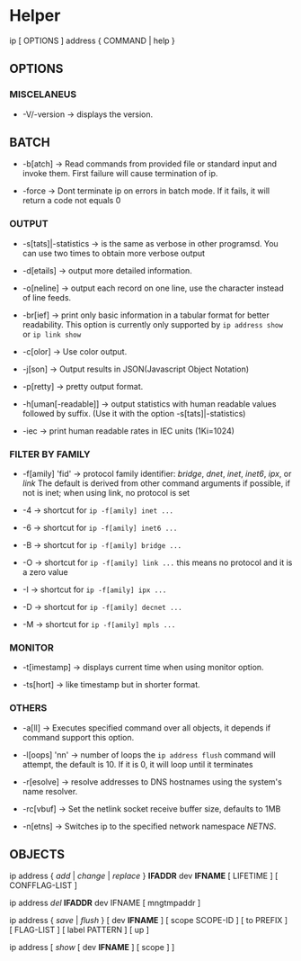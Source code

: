 # Helper

ip [ OPTIONS ] address { COMMAND | help }

## OPTIONS

### MISCELANEUS

* -V/-version -> displays the version.

## BATCH

* -b[atch] -> Read commands from provided file or standard input and invoke them. First failure will cause termination of ip.

* -force -> Dont terminate ip on errors in batch mode. If it fails, it will return a code not equals 0

### OUTPUT
* -s[tats]|-statistics -> is the same as verbose in other programsd. You can use two times to obtain more verbose output

* -d[etails] -> output more detailed information.

* -o[neline] -> output each record on one line, use the character instead of line feeds.

* -br[ief] -> print only basic information in a tabular format for better readability. This option is currently only supported by `ip address show` or `ip link show`

* -c[olor] -> Use color output.

* -j[son] -> Output results in JSON(Javascript Object Notation)

* -p[retty] -> pretty output format.

* -h[uman[-readable]] -> output statistics with human readable values followed by suffix. (Use it with the option -s[tats]|-statistics)

* -iec -> print human readable rates in IEC units (1Ki=1024)

### FILTER BY FAMILY

* -f[amily] 'fid' -> protocol family identifier: _bridge_, _dnet_, _inet_, _inet6_, _ipx_, or _link_ The default is derived from other command arguments if possible, if not is inet; when using link, no protocol is set

* -4 -> shortcut for `ip -f[amily] inet ...`

* -6 -> shortcut for `ip -f[amily] inet6 ...` 

* -B -> shortcut for `ip -f[amily] bridge ...`

* -O -> shortcut for `ip -f[amily] link ...` this means no protocol and it is a zero value

* -I -> shortcut for `ip -f[amily] ipx ...`

* -D -> shortcut for `ip -f[amily] decnet ...`

* -M -> shortcut for `ip -f[amily] mpls ...`

### MONITOR

* -t[imestamp] -> displays current time when using monitor option.

* -ts[hort] -> like timestamp but in shorter format.

### OTHERS

* -a[ll] -> Executes specified command over all objects, it depends if command support this option.

* -l[oops] 'nn' -> number of loops the `ip address flush` command will attempt, the default is 10. If it is 0, it will loop until it terminates

* -r[esolve] -> resolve addresses to DNS hostnames using the system's name resolver.

* -rc[vbuf]<SIZE> -> Set the netlink socket receive buffer size, defaults to 1MB

* -n[etns]<NETNS> -> Switches ip to the specified network namespace *NETNS*.

## OBJECTS

ip address { *add* | *change* | *replace* } __IFADDR__ dev __IFNAME__ [ LIFETIME ] [ CONFFLAG-LIST ]

ip address *del* __IFADDR__ dev IFNAME [ mngtmpaddr ] 

ip address { *save* | *flush* } [ dev __IFNAME__ ]  [ scope SCOPE-ID ]  [ to PREFIX ]  [ FLAG-LIST ]  [ label PATTERN ]  [ up ]

ip address [ *show* [ dev __IFNAME__ ]  [ scope ] ]

